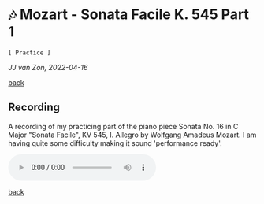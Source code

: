 🎶 Mozart - Sonata Facile K. 545 Part 1 
=======================================

`[ Practice ]`

*JJ van Zon, 2022-04-16*

[back](../README.md)

Recording
---------

A recording of my practicing part of the piano piece Sonata No. 16 in C Major "Sonata Facile", KV 545, I. Allegro by Wolfgang Amadeus Mozart. I am having quite some difficulty making it sound 'performance ready'.

<audio controls autoplay>
  <source src="mozart-sonata-facile-part-1-2nd-half-recording-320kbps" type="audio/mpeg">
  Your browser does not support the audio element. <a href="mozart-sonata-facile-part-1-2nd-half-recording-320kbps" download>Download file</a>
</audio>

[back](../README.md)